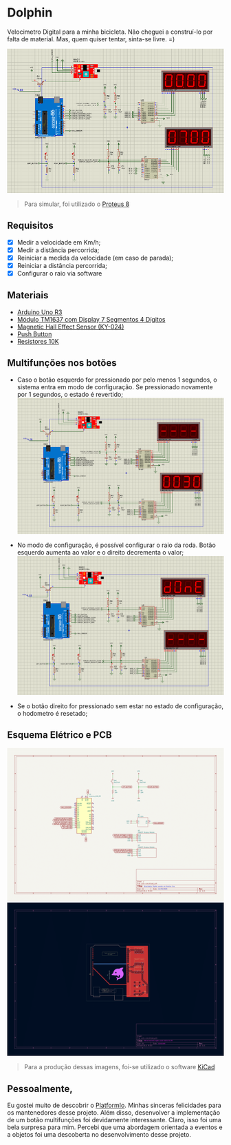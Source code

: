 # Dolphin

Velocimetro Digital para a minha bicicleta. Não cheguei a construí-lo por falta de material. Mas, quem quiser tentar, sinta-se livre. =)

![Simulação](assets/Funcionamendo.png)

> Para simular, foi utilizado o [Proteus 8](https://www.labcenter.com/)

## Requisitos

- [X] Medir a velocidade em Km/h;
- [X] Medir a distância percorrida;
- [X] Reiniciar a medida da velocidade (em caso de parada);
- [X] Reiniciar a distância percorrida;
- [X] Configurar o raio via software

## Materiais

- [Arduino Uno R3](https://docs.arduino.cc/hardware/uno-rev3/) 
- [Módulo TM1637 com Display 7 Segmentos 4 Dígitos](https://www.makerhero.com/produto/modulo-tm1637-com-display-7-segmentos-4-digitos/?srsltid=AfmBOoqLNAwazzRplnsqXKzoM1co3EbmQKjKahlsOt5L4xRWT-XB6TJF)
- [Magnetic Hall Effect Sensor (KY-024)](https://www.eletrogate.com/sensor-de-efeito-hall-ky-024?srsltid=AfmBOorNmNga4v0U0b5LsnoG5FFOnN1BOWNrU9AB9Dpqz0ndBUFFKoLm)
- [Push Button](https://www.autocorerobotica.com.br/botao-de-toque-6x6mm)
- [Resistores 10K](https://www.autocorerobotica.com.br/resistor-de-precisao-10k-1-4w-1)

## Multifunções nos botões

- Caso o botão esquerdo for pressionado por pelo menos 1 segundos, o sistema entra em modo de configuração. Se pressionado novamente por 1 segundos, o estado é revertido;
![Modo de configuração](assets/Modo%20de%20configuração.png)

- No modo de configuração, é possível configurar o raio da roda. Botão esquerdo aumenta ao valor e o direito decrementa o valor;
![Saída do modo de configuração](assets/Modo%20de%20configuração%20-%20done.png)

- Se o botão direito for pressionado sem estar no estado de configuração, o hodometro é resetado;

## Esquema Elétrico e PCB

![Esquema elétrico](assets/Esquema%20eletrico.png)
![Placa de Circuito Impresso](assets/PCB.png)

> Para a produção dessas imagens, foi-se utilizado o software [KiCad](https://www.kicad.org/)

## Pessoalmente,

Eu gostei muito de descobrir o [PlatformIo](https://platformio.org/). Minhas sinceras felicidades para os mantenedores desse projeto. Além disso, desenvolver a implementação de um botão multifunções foi devidamente interessante. Claro, isso foi uma bela surpresa para mim. Percebi que uma abordagem orientada a eventos e a objetos foi uma descoberta no desenvolvimento desse projeto. 
